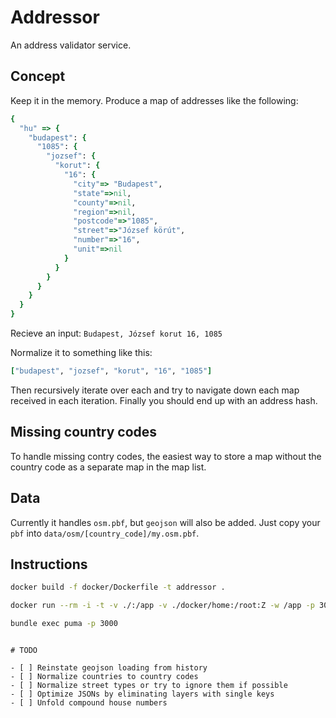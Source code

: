 # Addressor

An address validator service.

## Concept

Keep it in the memory. Produce a map of addresses like the following:

``` ruby
{
  "hu" => {
    "budapest": {
      "1085": {
        "jozsef": {
          "korut": {
            "16": {
              "city"=> "Budapest", 
              "state"=>nil,
              "county"=>nil,
              "region"=>nil,
              "postcode"=>"1085",
              "street"=>"József körút",
              "number"=>"16",
              "unit"=>nil
            }
          }
        }
      }
    }
  }
}
```

Recieve an input: `Budapest, József korut 16, 1085`

Normalize it to something like this: 

``` ruby
["budapest", "jozsef", "korut", "16", "1085"]
```

Then recursively iterate over each and try to navigate down each map received in each iteration. Finally you should end up with an address hash.

## Missing country codes

To handle missing contry codes, the easiest way to store a map without the country code as a separate map in the map list.

## Data

Currently it handles `osm.pbf`, but `geojson` will also be added. Just copy your `pbf` into `data/osm/[country_code]/my.osm.pbf`.

## Instructions

``` sh
docker build -f docker/Dockerfile -t addressor .
```

``` sh
docker run --rm -i -t -v ./:/app -v ./docker/home:/root:Z -w /app -p 3000:3000 addressor /bin/bash
```

``` sh
bundle exec puma -p 3000
```
```

# TODO

- [ ] Reinstate geojson loading from history
- [ ] Normalize countries to country codes
- [ ] Normalize street types or try to ignore them if possible
- [ ] Optimize JSONs by eliminating layers with single keys
- [ ] Unfold compound house numbers
